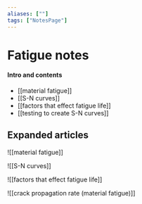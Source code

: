 ```yaml
---
aliases: [""]
tags: ["NotesPage"]
---
```


# Fatigue notes

#### Intro and contents
- [[material fatigue]]
- [[S-N curves]]
- [[factors that effect fatigue life]]
- [[testing to create S-N curves]]

## Expanded articles
![[material fatigue]]

![[S-N curves]]

![[factors that effect fatigue life]]

![[crack propagation rate (material fatigue)]]